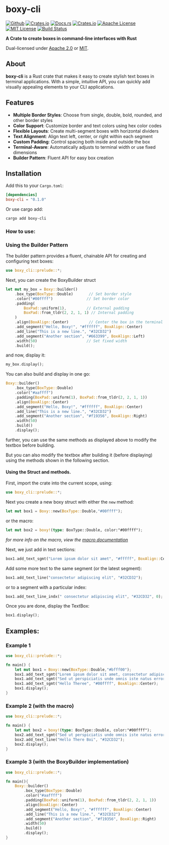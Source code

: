# boxy-cli
[![Github](https://img.shields.io/badge/GitHub-BastaMasta%2Fboxy--cli-blue?style=flat-square&logo=github)](https://github.com/BastaMasta/boxy-cli)
[![Crates.io](https://img.shields.io/crates/v/boxy-cli?style=flat-square&logo=rust)](https://crates.io/crates/boxy-cli)
[![Docs.rs](https://img.shields.io/badge/docs.rs-boxy--cli-66c2a5?style=flat-square&logo=docs.rs)](https://docs.rs/boxy-cli/latest/)
[![Crates.io](https://img.shields.io/crates/d/boxy-cli?style=flat-square)](https://crates.io/crates/boxy-cli)
[![Apache License](https://img.shields.io/badge/license-Apache%202.0-blue?style=flat-square)](https://github.com/BastaMasta/boxy-cli/blob/main/LICENSE-APACHE)
[![MIT License](https://img.shields.io/badge/license-MIT-blue?style=flat-square)](https://github.com/BastaMasta/boxy-cli/blob/main/LICENSE-MIT)
[![Build Status](https://img.shields.io/github/actions/workflow/status/BastaMasta/boxy-cli/rust.yml?branch=main&style=flat-square)](https://github.com/BastaMasta/boxy-cli/actions/workflows/rust.yml?query=branch%3Amain)


 **A Crate to create boxes in command-line interfaces with Rust**

Dual-licensed under [Apache 2.0](https://github.com/BastaMasta/boxy-cli/blob/main/LICENSE-APACHE) or [MIT](https://github.com/BastaMasta/boxy-cli/blob/main/LICENSE-MIT).

## About

**boxy-cli** is a Rust crate that makes it easy to create stylish text boxes in terminal applications. With a simple, intuitive API, you can quickly add visually appealing elements to your CLI applications.

## Features

- **Multiple Border Styles**: Choose from single, double, bold, rounded, and other border styles
- **Color Support**: Customize border and text colors using hex color codes
- **Flexible Layouts**: Create multi-segment boxes with horizontal dividers
- **Text Alignment**: Align text left, center, or right within each segment
- **Custom Padding**: Control spacing both inside and outside the box
- **Terminal-Aware**: Automatically adjusts to terminal width or use fixed dimensions
- **Builder Pattern**: Fluent API for easy box creation

## Installation

Add this to your `Cargo.toml`:

```toml
[dependencies]
boxy-cli = "0.1.0"
```

Or use cargo add:
```bash
cargo add boxy-cli
```

### How to use:

### Using the Builder Pattern

The builder pattern provides a fluent, chainable API for creating and configuring text boxes:

```rust
use boxy_cli::prelude::*;
```

Next, you can create the BoxyBuilder struct

```rust
let mut my_box = Boxy::builder()
    .box_type(BoxType::Double)       // Set border style
    .color("#00ffff")               // Set border color
    .padding(
        BoxPad::uniform(1),         // External padding
        BoxPad::from_tldr(2, 2, 1, 1) // Internal padding
    )
    .align(BoxAlign::Center)         // Center the box in the terminal
    .add_segment("Hello, Boxy!", "#ffffff", BoxAlign::Center)
    .add_line("This is a new line.", "#32CD32")
    .add_segment("Another section", "#663399", BoxAlign::Left)
    .width(50)                      // Set fixed width
    .build();
```

and now, display it:

```rust
my_box.display();
```

You can also build and display in one go:

```rust
Boxy::builder()
    .box_type(BoxType::Double)
    .color("#aaffff")
    .padding(BoxPad::uniform(1), BoxPad::from_tldr(2, 2, 1, 1))
    .align(BoxAlign::Center)
    .add_segment("Hello, Boxy!", "#ffffff", BoxAlign::Center)
    .add_line("This is a new line.", "#32CD32")
    .add_segment("Another section", "#f19356", BoxAlign::Right)
    .width(50)
    .build()
    .display();
```

further, you can use the same methods as displayed above to modify the textbox before building.

But you can also modify the textbox after building it (before displaying) using the methods shown in the following section.

#### Using the Struct and methods.

First, import the crate into the current scope, using:

```rust
use boxy_cli::prelude::*;
```

Next you create a new boxy struct with either the ```new``` method:

```rust
let mut box1 = Boxy::new(BoxType::Double,"#00ffff");
```
or the macro:

```rust
let mut box2 = boxy!(type: BoxType::Double, color:"#00ffff");
```
*for more info on the macro, view the [macro documentation](https://docs.rs/boxy-cli/0.1.0/boxy_cli/macro.boxy.html)*

Next, we just add in text sections:
```rust
box1.add_text_sgmt("Lorem ipsum dolor sit amet", "#fffff", BoxAlign::Center);
```
Add some more text to the same segment (or the latest segment):
```rust
box1.add_text_line("consectetur adipiscing elit", "#32CD32");
```
or to a segment with a particular index:
```rust
box1.add_text_line_indx(" consectetur adipiscing elit", "#32CD32", 0);
```
Once you are done, display the TextBox:
```rust
box1.display();
```

## Examples:

### Example 1

```rust
use boxy_cli::prelude::*;

fn main() {
    let mut box1 = Boxy::new(BoxType::Double,"#bfff00");
    box1.add_text_sgmt("Lorem ipsum dolor sit amet, consectetur adipiscing elit, sed do eiusmod tempor incididunt ut labore et dolore magna aliqua. Ut enim ad minim veniam, quis nostrud exercitation ullamco laboris nisi ut aliquip ex ea commodo consequat. Duis aute irure dolor in reprehenderit in voluptate velit esse cillum dolore eu fugiat nulla pariatur", "#00ffff", BoxAlign::Left);
    box1.add_text_sgmt("Sed ut perspiciatis unde omnis iste natus error sit voluptatem accusantium doloremque laudantium, totam rem aperiam, eaque ipsa quae ab illo inventore veritatis et quasi architecto beatae vitae dicta sunt explicabo.", "#ffff", BoxAlign::Center);
    box1.add_text_sgmt("Hello Theree", "#00ffff", BoxAlign::Center);
    box1.display();
}
```

### Example 2 (with the macro)

```rust
use boxy_cli::prelude::*;

fn main() {
    let mut box2 = boxy!(type: BoxType::Double, color:"#00ffff");
    box2.add_text_sgmt("Sed ut perspiciatis unde omnis iste natus error sit voluptatem accusantium doloremque laudantium, totam rem aperiam, eaque ipsa quae ab illo inventore veritatis et quasi architecto beatae vitae dicta sunt explicabo ", "#ffff", BoxAlign::Left);
    box2.add_text_line("Hello There Boi", "#32CD32");
    box2.display();
}
```

### Example 3 (with the BoxyBuilder implementation)

```rust
use boxy_cli::prelude::*;

fn main(){ 
    Boxy::builder()
        .box_type(BoxType::Double)
        .color("#aaffff")
        .padding(BoxPad::uniform(1), BoxPad::from_tldr(2, 2, 1, 1))
        .align(BoxAlign::Center)
        .add_segment("Hello, Boxy!", "#ffffff", BoxAlign::Center)
        .add_line("This is a new line.", "#32CD32")
        .add_segment("Another section", "#f19356", BoxAlign::Right)
        .width(50)
        .build()
        .display();
}
```



